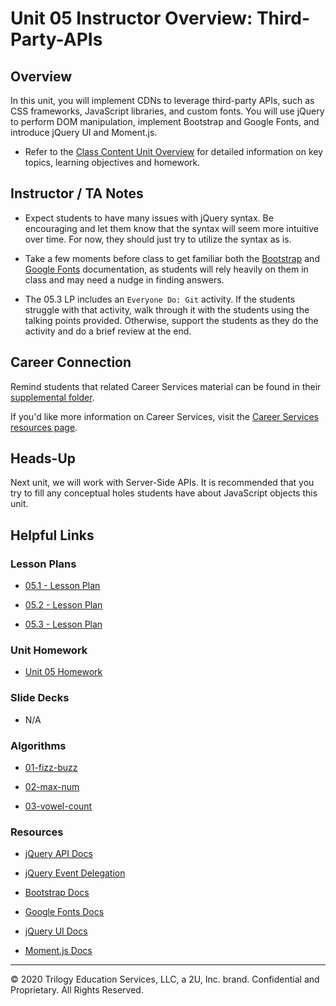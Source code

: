 # Unit 05 Instructor Overview: Third-Party-APIs

## Overview

In this unit, you will implement CDNs to leverage third-party APIs, such as CSS frameworks, JavaScript libraries, and custom fonts. You will use jQuery to perform DOM manipulation, implement Bootstrap and Google Fonts, and introduce jQuery UI and Moment.js.

  * Refer to the [Class Content Unit Overview](../../../01-Class-Content/05-Third-Party-APIs/README.md) for detailed information on key topics, learning objectives and homework.

## Instructor / TA Notes

* Expect students to have many issues with jQuery syntax. Be encouraging and let them know that the syntax will seem more intuitive over time. For now, they should just try to utilize the syntax as is.

* Take a few moments before class to get familiar both the [Bootstrap](https://getbootstrap.com) and [Google Fonts](https://fonts.google.com) documentation, as students will rely heavily on them in class and may need a nudge in finding answers.

* The 05.3 LP includes an `Everyone Do: Git` activity. If the students struggle with that activity, walk through it with the students using the talking points provided. Otherwise, support the students as they do the activity and do a brief review at the end.

## Career Connection

Remind students that related Career Services material can be found in their [supplemental folder](../../../01-Class-Content/05-Third-Party-APIs/04-Supplemental/CAREER-CONNECTION.md).

If you'd like more information on Career Services, visit the [Career Services resources page](http://bit.ly/CodingCS).

## Heads-Up

Next unit, we will work with Server-Side APIs. It is recommended that you try to fill any conceptual holes students have about JavaScript objects this unit.

## Helpful Links

### Lesson Plans

* [05.1 - Lesson Plan](01-Day-jQuery/05.1-LESSON-PLAN.md)

* [05.2 - Lesson Plan](02-Day_Bootstrap/05.2-LESSON-PLAN.md)

* [05.3 - Lesson Plan](03-Day_jQueryUI-Moment/05.3-LESSON-PLAN.md)

### Unit Homework

* [Unit 05 Homework](../../../01-Class-Content/05-Third-Party-APIs/02-Homework)

### Slide Decks

* N/A

### Algorithms

* [01-fizz-buzz](../../../01-Class-Content/05-Third-Party-APIs/03-Algorithms/01-fizz-buzz)

* [02-max-num](../../../01-Class-Content/05-Third-Party-APIs/03-Algorithms/02-max-num)

* [03-vowel-count](../../../01-Class-Content/05-Third-Party-APIs/03-Algorithms/03-vowel-count)

### Resources

* [jQuery API Docs](https://api.jquery.com/)

* [jQuery Event Delegation](https://learn.jquery.com/events/event-delegation/)

* [Bootstrap Docs](https://getbootstrap.com)

* [Google Fonts Docs](https://fonts.google.com)

* [jQuery UI Docs](https://jqueryui.com/demos/)

* [Moment.js Docs](https://momentjs.com/docs/)

---
© 2020 Trilogy Education Services, LLC, a 2U, Inc. brand. Confidential and Proprietary. All Rights Reserved.
